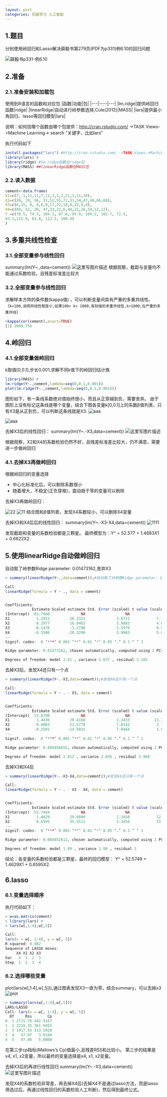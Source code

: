 ```yaml
---
layout: post
categories: 机器学习 人工智能
---
```



## 1.题目
分别使用岭回归和Lasso解决薛毅书第279页(PDF为p331)例6.10的回归问题

![薛毅书p331-例6.10](https://imgconvert.csdnimg.cn/aHR0cDovL2ltZy5ibG9nLmNzZG4ubmV0LzIwMTUwNjI4MTcyMjU4OTgy)

## 2.准备
### 2.1.准备安装和加载包
使用到R语言的函数和对应包
|函数|功能|包|
|---|----|---|
|lm.ridge|提供岭回归函数|ridge|
|linearRidge|自动进行岭参数选择,Cule(2012)|MASS|
|lars|提供最小角回归、lasso等回归模型|lars|


说明：如何找哪个函数由哪个包提供：http://cran.rstudio.com/ ->TASK Views->Machine Learning-> search “关键字，比如lars”

执行代码如下
```R
install.packages("lars") #http://cran.rstudio.com/ ->TASK Views->Machine Learning-> search lars
library(lars) #
library(ridge) #lm.ridge函数在ridge包
library(MASS) ##linearRidge函数在MASS包
```

### 2.2.读入数据
```R
cement<-data.frame(
X1=c(7, 1,11,11,7,11,3,1,2,21,1,11,10),
X2=c(26, 29, 56, 31,52,55,71,31,54,47,40,66,68),
X3=c(6,15, 8, 8,6,9,17,22,18,4,23,9,8),
X4=c(60, 52, 20, 47,33,22,6,44,22,26,34,12,12),
Y =c(78.5, 74.3, 104.3, 87.6, 95.9, 109.2, 102.7, 72.5,
93.1,115.9, 83.8, 113.3, 109.4) 
)
```

## 3.多重共线性检查
### 3.1.全部变量参与线性回归
summary(lm(Y~.,data=cement))
![这里写图片描述](https://imgconvert.csdnimg.cn/aHR0cDovL2ltZy5ibG9nLmNzZG4ubmV0LzIwMTUwNjI4MTc1NTU5MjY4)
根据观察，截距与变量均不能通过系数检验，且残差标准差比较大

### 3.2.全部变量参与线性回归
求解样本方阵的条件数(kappa值) ，可以判断变量间具有严重的多重共线性。（`k<100,说明共线性程度小,如果100< k< 1000,有较强的多重共线性,k>1000,在严重的多重共线`）
```R
>kappa(cor(cement),exact=TRUE)
[1] 2009.756
```

## 4.岭回归
### 4.1.全部变量做岭回归
k取值[0,0.1],步长0.001.求解不同k值下的岭回归估计族
```R
library(MASS) #
lm.ridge(Y~.,cement,lambda=seq(0,0.1,0.001))
plot(lm.ridge(Y~.,cement,lambda=seq(0,0.1,0.001))) 
```
图形如下，有一条线系数绝对值始终很小，而且从正穿越到负，需要舍弃。
由于图形上没有标记这条线是哪个变量，结合下图各变量k[0,0.1]上的系数β值列表，只有X3是从正到负，可以判断这条线就是X3.
![aaa](https://imgconvert.csdnimg.cn/aHR0cDovL2ltZy5ibG9nLmNzZG4ubmV0LzIwMTQxMjA2MDAxOTU1MjY2)

![aaa](https://imgconvert.csdnimg.cn/aHR0cDovL2ltZy5ibG9nLmNzZG4ubmV0LzIwMTUwNjI4MTgxMDM1MTg4)

去掉X3后的线性回归：
summary(lm(Y~.-X3,data=cement))
![这里写图片描述](https://imgconvert.csdnimg.cn/aHR0cDovL2ltZy5ibG9nLmNzZG4ubmV0LzIwMTUwNjI4MTgyNzM4ODU2)

根据观察，X2和X4的系数检验仍然不好，且残差标准差比较大，仍不满意，需要进一步做岭回归

### 4.1.去掉X3再做岭回归
根据岭回归的变量选择

- 中心化标准化后，可以剔除系数很小
- 随着增大，不稳定(正负穿梭)，震动趋于零的变量可以剔除

去掉X3再做岭回归：

![22](https://imgconvert.csdnimg.cn/aHR0cDovL2ltZy5ibG9nLmNzZG4ubmV0LzIwMTUwNjI4MTgzNDI4MDk5)
![11](https://imgconvert.csdnimg.cn/aHR0cDovL2ltZy5ibG9nLmNzZG4ubmV0LzIwMTUwNjI4MTgzNDA1MzA1)
结合图和β值列表，发现X4系数较小，可以删除X4变量

去掉X3和X4后后的线性回归：
summary(lm(Y~.-X3-X4,data=cement))
![1111](https://imgconvert.csdnimg.cn/aHR0cDovL2ltZy5ibG9nLmNzZG4ubmV0LzIwMTUwNjI4MTg0MDIwMTMx)

发现截距和变量的系数检验都是三颗星。
最终模型为：Y^ = 52.577 + 1.4683X1 + 0.6622X2.

## 5.使用linearRidge自动做岭回归

自动取了岭参数Ridge parameter: 0.01473162,舍弃X3
```R
> summary(linearRidge(Y~.,data=cement));#自动取了岭参数Ridge parameter: 0.01473162,舍弃X3，

Call:
linearRidge(formula = Y ~ ., data = cement)


Coefficients:
            Estimate Scaled estimate Std. Error (scaled) t value (scaled) Pr(>|t|)    
(Intercept)  83.7040              NA                  NA               NA       NA    
X1            1.2922         26.3321              3.6721            7.171 7.45e-13 ***
X2            0.2977         16.0463              3.9883            4.023 5.74e-05 ***
X3           -0.1478         -3.2790              3.5979            0.911    0.362    
X4           -0.3506        -20.3290              3.9963            5.087 3.64e-07 ***
---
Signif. codes:  0 ‘***’ 0.001 ‘**’ 0.01 ‘*’ 0.05 ‘.’ 0.1 ‘ ’ 1

Ridge parameter: 0.01473162, chosen automatically, computed using 2 PCs

Degrees of freedom: model 3.01 , variance 2.837 , residual 3.183 
```

去掉X3后，发现X4还只有一个点
```R
> summary(linearRidge(Y~.-X3,data=cement));#发现X4还只有一个点

Call:
linearRidge(formula = Y ~ . - X3, data = cement)


Coefficients:
            Estimate Scaled estimate Std. Error (scaled) t value (scaled) Pr(>|t|)    
(Intercept)  72.8790              NA                  NA               NA       NA    
X1            1.4436         29.4160              2.2433           13.113  < 2e-16 ***
X2            0.4003         21.5778              7.8141            2.761  0.00576 ** 
X4           -0.2501        -14.5015              7.8464            1.848  0.06458 .  
---
Signif. codes:  0 ‘***’ 0.001 ‘**’ 0.01 ‘*’ 0.05 ‘.’ 0.1 ‘ ’ 1

Ridge parameter: 0.005856655, chosen automatically, computed using 2 PCs

Degrees of freedom: model 2.812 , variance 2.656 , residual 2.968 
```

去掉X3和X4后
```R
> summary(linearRidge(Y~.-X3-X4,data=cement));#发现X4还只有一个点

Call:
linearRidge(formula = Y ~ . - X3 - X4, data = cement)


Coefficients:
            Estimate Scaled estimate Std. Error (scaled) t value (scaled) Pr(>|t|)    
(Intercept)  52.7494              NA                  NA               NA       NA    
X1            1.4629         29.8090              2.3450            12.71   <2e-16 ***
X2            0.6595         35.5511              2.3450            15.16   <2e-16 ***
---
Signif. codes:  0 ‘***’ 0.001 ‘**’ 0.01 ‘*’ 0.05 ‘.’ 0.1 ‘ ’ 1

Ridge parameter: 0.004852612, chosen automatically, computed using 2 PCs

Degrees of freedom: model 1.99 , variance 1.98 , residual 2 
```

结论：各变量的系数检验都是三颗星，最终的回归模型：
Y^ = 52.5749 + 1.4629X1 + 0.6595X2.

## 6.lasso

### 6.1.变量选择顺序
执行代码如下：
```R
> w=as.matrix(cement)
> library(lars) #
> lars(w[,1:4],w[,5])

Call:
lars(x = w[, 1:4], y = w[, 5])
R-squared: 0.982 
Sequence of LASSO moves:
     X4 X1 X2 X3
Var   4  1  2  3
Step  1  2  3  4
```

### 6.2.选择哪些变量
plot(lars(w[,1:4],w[,5])),通过图表发现X3一直为零，结合summary，可以去掉x3
![plot](https://imgconvert.csdnimg.cn/aHR0cDovL2ltZy5ibG9nLmNzZG4ubmV0LzIwMTQxMjA2MDAyOTMxNzk2)
```R
> summary(lars(w[,1:4],w[,5]))
LARS/LASSO
Call: lars(x = w[, 1:4], y = w[, 5])
  Df     Rss       Cp
0  1 2715.76 442.9167
1  2 2219.35 361.9455
2  3 1917.55 313.5020
3  4   47.97   3.0184
4  5   47.86   5.0000
```
在第三步cp指标(Mallows’s Cp)值最小,且残差RSS和比较小。
第三步的结果是x4, x1, x2变量，所以最终的变量选择是x4, x1, x2变量。

去掉X3后的再进行线性回归
summary(lm(Y~.-X3,data=cement))
![这里写图片描述](https://imgconvert.csdnimg.cn/aHR0cDovL2ltZy5ibG9nLmNzZG4ubmV0LzIwMTUwNjI4MTgyNzM4ODU2)

发现X4的系数检验非常差，再去掉X4后(去掉X4不是通过lasso方法，而是lasso筛选过后，再通过线性回归的系数检验人工判断)，然后得到最终公式。